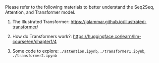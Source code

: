 Please refer to the following materials to better understand the Seq2Seq, Attention, and Transformer model.

1. The Illustrated Transformer: https://jalammar.github.io/illustrated-transformer/

2. How do Transformers work?: https://huggingface.co/learn/llm-course/en/chapter1/4

3. Some code to explore: `./attention.ipynb`, `./transformer1.ipynb`, `./transformer2.ipynb`   